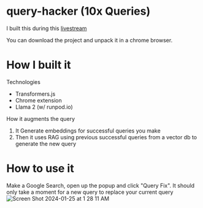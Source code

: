 # query-hacker (10x Queries)
I built this during this [livestream](https://youtube.com/live/g7ZURZgwZaw)

You can download the project and unpack it in a chrome browser.

# How I built it
Technologies
- Transformers.js
- Chrome extension
- Llama 2 (w/ runpod.io)

How it augments the query
1) It Generate embeddings for successful queries you make
2) Then it uses RAG using previous successful queries from a vector db to generate the new query

# How to use it
Make a Google Search, open up the popup and click "Query Fix". It should only take a moment for a new query to replace your current query![Screen Shot 2024-01-25 at 1 28 11 AM](https://github.com/jawerty/query-hacker/assets/1999719/b0ff2b58-eb7b-4eac-9d4d-6cbbe83de6eb)
